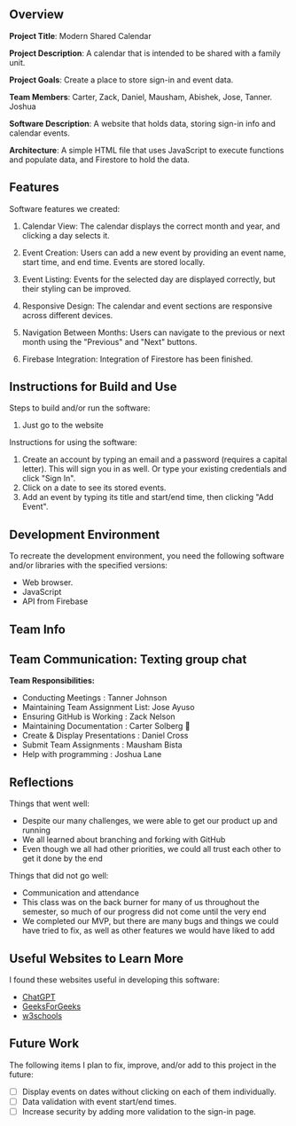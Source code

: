 ## Overview

**Project Title**: Modern Shared Calendar

**Project Description**: A calendar that is intended to be shared with a family unit. 

**Project Goals**: Create a place to store sign-in and event data. 

**Team Members**: Carter, Zack, Daniel, Mausham, Abishek, Jose, Tanner. Joshua

**Software Description**: A website that holds data, storing sign-in info and calendar events. 

**Architecture**: A simple HTML file that uses JavaScript to execute functions and populate data, and Firestore to hold the data. 

## Features

Software features we created:

1. Calendar View: The calendar displays the correct month and year, and clicking a day selects it.

2. Event Creation: Users can add a new event by providing an event name, start time, and end time. Events are stored locally.

3. Event Listing: Events for the selected day are displayed correctly, but their styling can be improved.

4. Responsive Design: The calendar and event sections are responsive across different devices.

5. Navigation Between Months: Users can navigate to the previous or next month using the "Previous" and "Next" buttons.

6. Firebase Integration: Integration of Firestore has been finished. 


## Instructions for Build and Use

Steps to build and/or run the software:

1. Just go to the website

Instructions for using the software:

1. Create an account by typing an email and a password (requires a capital letter). This will sign you in as well. Or type your existing credentials and click "Sign In".
2. Click on a date to see its stored events. 
3. Add an event by typing its title and start/end time, then clicking "Add Event".

## Development Environment 

To recreate the development environment, you need the following software and/or libraries with the specified versions:

* Web browser.
* JavaScript
* API from Firebase

## Team Info

## Team Communication: Texting group chat

**Team Responsibilities:**

- Conducting Meetings : Tanner Johnson
- Maintaining Team Assignment List: Jose Ayuso
- Ensuring GitHub is Working : Zack Nelson
- Maintaining Documentation : Carter Solberg 🚀 
- Create & Display Presentations : Daniel Cross
- Submit Team Assignments  : Mausham Bista
- Help with programming  : Joshua Lane

## Reflections

Things that went well:

- Despite our many challenges, we were able to get our product up and running
- We all learned about branching and forking with GitHub
- Even though we all had other priorities, we could all trust each other to get it done by the end

Things that did not go well:

- Communication and attendance
- This class was on the back burner for many of us throughout the semester, so much of our progress did not come until the very end
- We completed our MVP, but there are many bugs and things we could have tried to fix, as well as other features we would have liked to add

## Useful Websites to Learn More

I found these websites useful in developing this software:

* [ChatGPT](https://chatgpt.com/)
* [GeeksForGeeks](https://www.geeksforgeeks.org/difference-between-local-storage-session-storage-and-cookies/)
* [w3schools](https://www.w3schools.com/jsref/prop_win_sessionstorage.asp)

## Future Work

The following items I plan to fix, improve, and/or add to this project in the future:

* [ ] Display events on dates without clicking on each of them individually.
* [ ] Data validation with event start/end times.
* [ ] Increase security by adding more validation to the sign-in page. 
